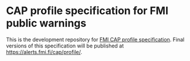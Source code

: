 # CAP profile specification for FMI public warnings

This is the development repository for [FMI CAP profile specification](fmi-cap-profile.md). Final versions of this specification will be published at <https://alerts.fmi.fi/cap/profile/>.
